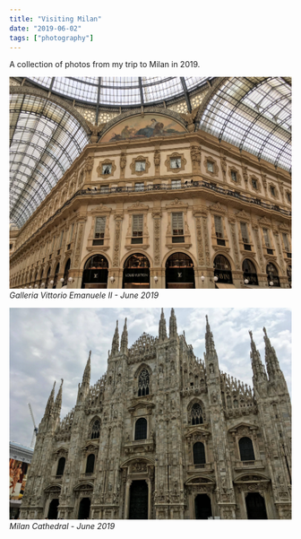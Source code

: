 ```yaml
---
title: "Visiting Milan"
date: "2019-06-02"
tags: ["photography"]
---
```


A collection of photos from my trip to Milan in 2019.

![Galleria Vittorio Emanuele II - June 2019](1.jpg)
_Galleria Vittorio Emanuele II - June 2019_

![Milan Cathedral - June 2019](2.jpg)
_Milan Cathedral - June 2019_
